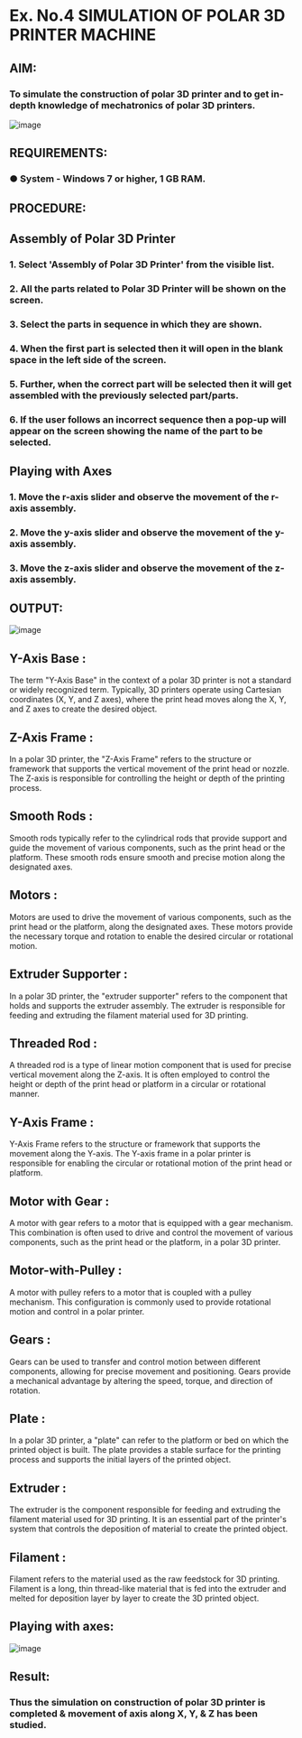 # Ex. No.4 SIMULATION OF POLAR 3D PRINTER MACHINE
## AIM:
### To simulate the construction of polar 3D printer and to get in-depth knowledge of mechatronics of polar 3D printers.

![image](https://github.com/Sellakumar1987/Ex.-No.-4---SIMULATION-OF-POLAR-3D-PRINTER-MACHINE/assets/113594316/b551f195-9877-49a2-99bb-a9efcfb3381a)

## REQUIREMENTS:
### ●	System - Windows 7 or higher, 1 GB RAM.

## PROCEDURE:

## Assembly of Polar 3D Printer
### 1.	Select 'Assembly of Polar 3D Printer' from the visible list.
### 2.	All the parts related to Polar 3D Printer will be shown on the screen.
### 3.	Select the parts in sequence in which they are shown.
### 4.	When the first part is selected then it will open in the blank space in the left side of the screen.
### 5.	Further, when the correct part will be selected then it will get assembled with the previously selected part/parts.
### 6.	If the user follows an incorrect sequence then a pop-up will appear on the screen showing the name of the part to be selected.

## Playing with Axes
### 1.	Move the r-axis slider and observe the movement of the r-axis assembly.
### 2.	Move the y-axis slider and observe the movement of the y-axis assembly.
### 3.	Move the z-axis slider and observe the movement of the z-axis assembly.

## OUTPUT:
![image](https://github.com/Hariveeraprasad-2006/Ex.-No.-4---SIMULATION-OF-POLAR-3D-PRINTER-MACHINE/assets/145049988/878bbe87-56a4-4b18-b5ab-bf077d831739)
## Y-Axis Base :
The term "Y-Axis Base" in the context of a polar 3D printer is not a standard or widely recognized term. Typically, 3D printers operate using Cartesian coordinates (X, Y, and Z axes), where the print head moves along the X, Y, and Z axes to create the desired object.
## Z-Axis Frame :
In a polar 3D printer, the "Z-Axis Frame" refers to the structure or framework that supports the vertical movement of the print head or nozzle. The Z-axis is responsible for controlling the height or depth of the printing process.
## Smooth Rods :
Smooth rods typically refer to the cylindrical rods that provide support and guide the movement of various components, such as the print head or the platform. These smooth rods ensure smooth and precise motion along the designated axes.
## Motors :
Motors are used to drive the movement of various components, such as the print head or the platform, along the designated axes. These motors provide the necessary torque and rotation to enable the desired circular or rotational motion.
## Extruder Supporter :
In a polar 3D printer, the "extruder supporter" refers to the component that holds and supports the extruder assembly. The extruder is responsible for feeding and extruding the filament material used for 3D printing.
## Threaded Rod :
A threaded rod is a type of linear motion component that is used for precise vertical movement along the Z-axis. It is often employed to control the height or depth of the print head or platform in a circular or rotational manner.
## Y-Axis Frame :
Y-Axis Frame refers to the structure or framework that supports the movement along the Y-axis. The Y-axis frame in a polar printer is responsible for enabling the circular or rotational motion of the print head or platform.
## Motor with Gear :
A motor with gear refers to a motor that is equipped with a gear mechanism. This combination is often used to drive and control the movement of various components, such as the print head or the platform, in a polar 3D printer.
## Motor-with-Pulley :
A motor with pulley refers to a motor that is coupled with a pulley mechanism. This configuration is commonly used to provide rotational motion and control in a polar printer.
## Gears :
Gears can be used to transfer and control motion between different components, allowing for precise movement and positioning. Gears provide a mechanical advantage by altering the speed, torque, and direction of rotation.
## Plate :
In a polar 3D printer, a "plate" can refer to the platform or bed on which the printed object is built. The plate provides a stable surface for the printing process and supports the initial layers of the printed object.
## Extruder :
The extruder is the component responsible for feeding and extruding the filament material used for 3D printing. It is an essential part of the printer's system that controls the deposition of material to create the printed object.
## Filament :
Filament refers to the material used as the raw feedstock for 3D printing. Filament is a long, thin thread-like material that is fed into the extruder and melted for deposition layer by layer to create the 3D printed object.
## Playing with axes:
![image](https://github.com/Hariveeraprasad-2006/Ex.-No.-4---SIMULATION-OF-POLAR-3D-PRINTER-MACHINE/assets/145049988/2e1f772e-51fd-426e-8718-d7f67be6adab)
## Result: 
### Thus the simulation on construction of polar 3D printer is completed & movement of axis along X, Y, & Z has been studied.
